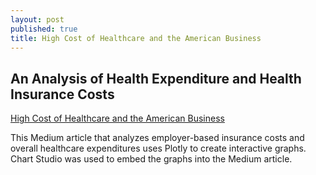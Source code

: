 ```yaml
---
layout: post
published: true
title: High Cost of Healthcare and the American Business
---
```

## An Analysis of Health Expenditure and Health Insurance Costs

[High Cost of Healthcare and the American Business](https://medium.com/@dorothygasque/high-cost-for-healthcare-and-the-american-business-133f071fd702)

This Medium article that analyzes employer-based insurance costs and overall healthcare expenditures uses Plotly to create interactive graphs. Chart Studio was used to embed the graphs into the Medium article.
